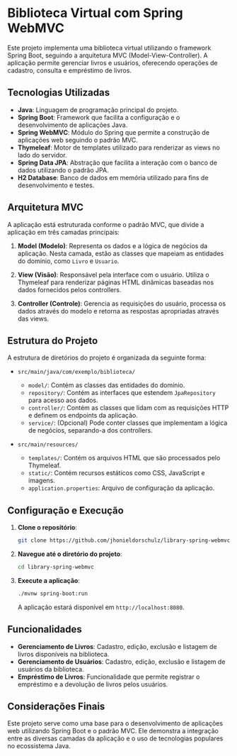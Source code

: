 # Biblioteca Virtual com Spring WebMVC

Este projeto implementa uma biblioteca virtual utilizando o framework Spring Boot, seguindo a arquitetura MVC (Model-View-Controller). A aplicação permite gerenciar livros e usuários, oferecendo operações de cadastro, consulta e empréstimo de livros.

## Tecnologias Utilizadas

- **Java**: Linguagem de programação principal do projeto.
- **Spring Boot**: Framework que facilita a configuração e o desenvolvimento de aplicações Java.
- **Spring WebMVC**: Módulo do Spring que permite a construção de aplicações web seguindo o padrão MVC.
- **Thymeleaf**: Motor de templates utilizado para renderizar as views no lado do servidor.
- **Spring Data JPA**: Abstração que facilita a interação com o banco de dados utilizando o padrão JPA.
- **H2 Database**: Banco de dados em memória utilizado para fins de desenvolvimento e testes.

## Arquitetura MVC

A aplicação está estruturada conforme o padrão MVC, que divide a aplicação em três camadas principais:

1. **Model (Modelo)**: Representa os dados e a lógica de negócios da aplicação. Nesta camada, estão as classes que mapeiam as entidades do domínio, como `Livro` e `Usuario`.

2. **View (Visão)**: Responsável pela interface com o usuário. Utiliza o Thymeleaf para renderizar páginas HTML dinâmicas baseadas nos dados fornecidos pelos controllers.

3. **Controller (Controle)**: Gerencia as requisições do usuário, processa os dados através do modelo e retorna as respostas apropriadas através das views.

## Estrutura do Projeto

A estrutura de diretórios do projeto é organizada da seguinte forma:

- `src/main/java/com/exemplo/biblioteca/`
  - `model/`: Contém as classes das entidades do domínio.
  - `repository/`: Contém as interfaces que estendem `JpaRepository` para acesso aos dados.
  - `controller/`: Contém as classes que lidam com as requisições HTTP e definem os endpoints da aplicação.
  - `service/`: (Opcional) Pode conter classes que implementam a lógica de negócios, separando-a dos controllers.

- `src/main/resources/`
  - `templates/`: Contém os arquivos HTML que são processados pelo Thymeleaf.
  - `static/`: Contém recursos estáticos como CSS, JavaScript e imagens.
  - `application.properties`: Arquivo de configuração da aplicação.

## Configuração e Execução

1. **Clone o repositório**:

   ```bash
   git clone https://github.com/jhonieldorschulz/library-spring-webmvc.git
   ```

2. **Navegue até o diretório do projeto**:

   ```bash
   cd library-spring-webmvc
   ```

3. **Execute a aplicação**:

   ```bash
   ./mvnw spring-boot:run
   ```

   A aplicação estará disponível em `http://localhost:8080`.

## Funcionalidades

- **Gerenciamento de Livros**: Cadastro, edição, exclusão e listagem de livros disponíveis na biblioteca.
- **Gerenciamento de Usuários**: Cadastro, edição, exclusão e listagem de usuários da biblioteca.
- **Empréstimo de Livros**: Funcionalidade que permite registrar o empréstimo e a devolução de livros pelos usuários.

## Considerações Finais

Este projeto serve como uma base para o desenvolvimento de aplicações web utilizando Spring Boot e o padrão MVC. Ele demonstra a integração entre as diversas camadas da aplicação e o uso de tecnologias populares no ecossistema Java. 
